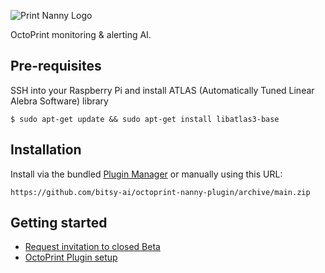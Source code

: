 ![Print Nanny Logo](https://github.com/bitsy-ai/octoprint-nanny-plugin/raw/main/docs/images/logo.jpg)

OctoPrint monitoring & alerting AI.

## Pre-requisites

SSH into your Raspberry Pi and install ATLAS (Automatically Tuned Linear Alebra Software) library

```
$ sudo apt-get update && sudo apt-get install libatlas3-base
```

## Installation

Install via the bundled [Plugin Manager](https://docs.octoprint.org/en/master/bundledplugins/pluginmanager.html)
or manually using this URL:

    https://github.com/bitsy-ai/octoprint-nanny-plugin/archive/main.zip

## Getting started

* [Request invitation to closed Beta](https://www.print-nanny.com/request-invite/)
* [OctoPrint Plugin setup](https://help.print-nanny.com/octoprint-plugin-setup/)

